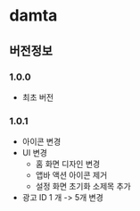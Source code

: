 # damta


## 버전정보

### 1.0.0 
- 최초 버전

### 1.0.1 
- 아이콘 변경
- UI 변경
    - 홈 화면 디자인 변경
    - 앱바 액션 아이콘 제거
    - 설정 화면 초기화 소제목 추가
- 광고 ID 1 개 -> 5개 변경